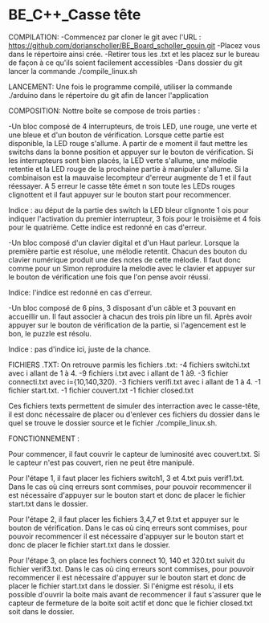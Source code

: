 # BE_C++_Casse tête

COMPILATION:
-Commencez par cloner le git avec l'URL : https://github.com/dorianscholler/BE_Board_scholler_gouin.git
-Placez vous dans le répertoire ainsi crée.
-Retirer tous les .txt et les placez sur le bureau de façon à ce qu'ils soient facilement accessibles
-Dans dossier du git lancer la commande ./compile_linux.sh


LANCEMENT:
Une fois le programme compilé, utiliser la commande ./arduino dans le répertoire du git afin de lancer l'application

COMPOSITION:
Nottre boîte se compose de trois parties :

-Un bloc composé de 4 interrupteurs, de trois LED, une rouge, une verte et une bleue et d'un bouton de vérification. Lorsque cette partie est disponible, la LED rouge s'allume. A partir de e moment il faut mettre les switchs dans la bonne position et appuyer sur le bouton de vérification. Si les interrupteurs sont bien placés, la LED verte s'allume, une mélodie retentie  et la LED rouge de la prochaine partie à manipuler s'allume. Si la combinaison est la mauvaise lecompteur d'erreur augmente de 1 et il faut réessayer. A 5 erreur le casse tête émet n son toute les LEDs rouges clignottent et il faut appuyer sur le bouton start pour recommencer. 

Indice : au déput de la partie des switch la LED bleur clignonte 1 ois pour indiquer l'activation du premier interrupteur, 3 fois pour le troisième et 4 fois pour le quatrième. Cette indice est redonné en cas d'erreur. 

-Un bloc composé d'un clavier digital et d'un Haut parleur. Lorsque la première partie est résolue, une mélodie retentit. Chacun des bouton du clavier numérique produit une des notes de cette mélodie. Il faut donc comme pour un Simon reproduire la melodie avec le clavier et appuyer sur le bouton de vérification une fois que l'on pense avoir réussi.

Indice: l'indice est redonné en cas d'erreur.

-Un bloc composé de 6 pins, 3 disposant d'un câble et 3 pouvant en accueillir un. Il faut associer à chacun des trois pin libre un fil. Après avoir appuyer sur le bouton de vérification de la partie, si l'agencement est le bon, le puzzle est résolu. 

Indice : pas d'indice ici, juste de la chance.  

FICHIERS .TXT:
On retrouve parmis les fichiers .txt:
-4 fichiers switchi.txt avec i allant de 1 à 4. 
-9 fichiers i.txt avec i allant de 1 à9.
-3 fichier connecti.txt avec i={10,140,320}.
-3 fichiers verifi.txt avec i allant de 1 à 4.
-1 fichier start.txt.
-1 fichier couvert.txt
-1 fichier closed.txt

Ces fichiers texts permettent de simuler des interraction avec le casse-tête, il est donc nécessaire de placer ou d'enlever ces fichiers du dossier dans le quel se trouve le dossier source et le fichier ./compile_linux.sh.

FONCTIONNEMENT : 

Pour commencer, il faut couvrir le capteur de luminosité avec couvert.txt. Si le capteur n'est pas couvert, rien ne peut être manipulé.

Pour l'étape 1, il faut placer les fichiers switch1, 3 et 4.txt puis verif1.txt. Dans le cas où cinq erreurs sont commises, pour pouvoir recommencer il est nécessaire d'appuyer sur le bouton start et donc de placer le fichier start.txt dans le dossier.

Pour l'étape 2, il faut placer les fichiers 3,4,7 et 9.txt et appuyer sur le bouton de vérification. Dans le cas où cinq erreurs sont commises, pour pouvoir recommencer il est nécessaire d'appuyer sur le bouton start et donc de placer le fichier start.txt dans le dossier.

Pour l'étape 3, on place les fochiers connect 10, 140 et 320.txt suivit du fichier verif3.txt. Dans le cas où cinq erreurs sont commises, pour pouvoir recommencer il est nécessaire d'appuyer sur le bouton start et donc de placer le fichier start.txt dans le dossier. Si l'énigme est résolu, il ets possible d'ouvrir la boite mais avant de recommencer il faut s'assurer que le capteur de fermeture de la boite soit actif et donc que le fichier closed.txt soit dans le dossier.


